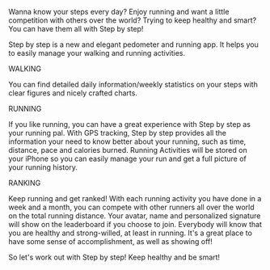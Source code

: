 Wanna know your steps every day? Enjoy running and want a little competition with others over the world? Trying to keep healthy and smart? You can have them all with Step by step!

Step by step is a new and elegant pedometer and running app. It helps you to easily manage your walking and running activities.

WALKING

You can find detailed daily information/weekly statistics on your steps with clear figures and nicely crafted charts.

RUNNING

If you like running, you can have a great experience with Step by step as your running pal. With GPS tracking, Step by step provides all the information your need to know better about your running, such as time, distance, pace and calories burned. Running Activities will be stored on your iPhone so you can easily manage your run and get a full picture of your running history.

RANKING

Keep running and get ranked! With each running activity you have done in a week and a month, you can compete with other runners all over the world on the total running distance. Your avatar, name and personalized signature will show on the leaderboard if you choose to join. Everybody will know that you are healthy and strong-willed, at least in running. It's a great place to have some sense of accomplishment, as well as showing off!

So let's work out with Step by step! Keep healthy and be smart!
